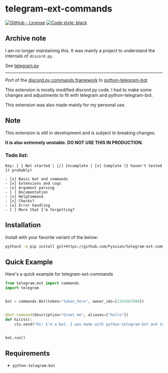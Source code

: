 # telegram-ext-commands

[![GitHub - License](https://img.shields.io/github/license/Fyssion/telegram-ext-commands)](https://github.com/Fyssion/telegram-ext-commands/blob/master/LICENSE)
[![Code style: black](https://img.shields.io/badge/code%20style-black-000000.svg)](https://github.com/psf/black)

## Archive note

I am no longer maintaining this.
It was mainly a project to understand the internals of `discord.py`.

See [telegram.py](https://github.com/ilovetocode2019/telegram.py)

<hr>

Port of the [discord.py commands framework](https://discordpy.readthedocs.io/en/latest/ext/commands/index.html) to [python-telegram-bot](https://python-telegram-bot.org/)

This extension is mostly modified discord.py code. I had to make some changes and adjustments to fit with
telegram and python-telegram-bot.

This extension was also made mainly for my personal use.

## Note

This extension is still in development and is subject to breaking changes.

**It is also extremely unstable. DO NOT USE THIS IN PRODUCTION.**

### Todo list:

```
Key: [ ] Not started | [/] Incomplete | [x] Complete (I haven't tested it probably)

- [x] Basic bot and commands
- [x] Extensions and cogs
- [x] Argument parsing
- [ ] Documentation
- [x] HelpCommand
- [x] Checks?
- [x] Error handling
- [ ] More that I'm forgetting?
```

## Installation

Install with your favorite variant of the below:

```bash
python3 -m pip install git+https://github.com/Fyssion/telegram-ext-commands
```

## Quick Example

Here's a quick example for telegram-ext-commands

```py
from telegram.ext import commands
import telegram


bot = commands.Bot(token="token_here", owner_ids=[1234567890])


@bot.command(description="Greet me", aliases=["hello"])
def hi(ctx):
    ctx.send("Hi! I'm a bot. I was made with python-telegram-bot and telegram-ext-commands.")


bot.run()
```

## Requirements

- `python-telegram-bot`
